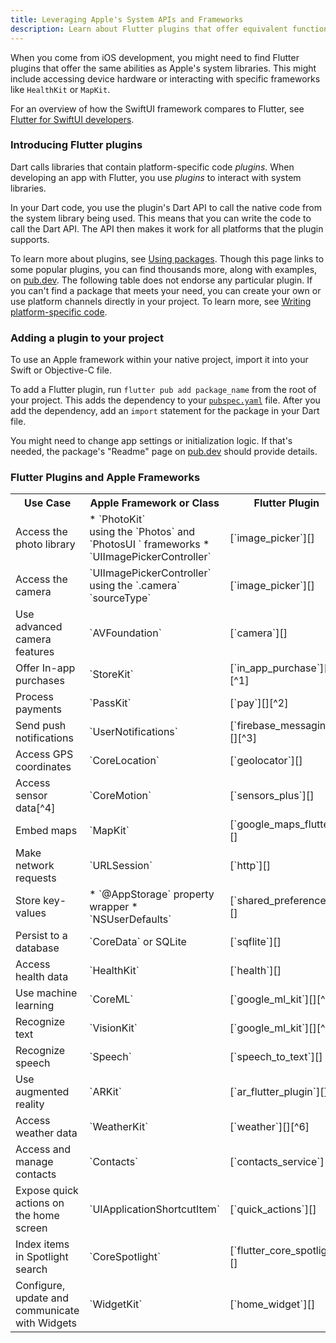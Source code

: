 ```yaml
---
title: Leveraging Apple's System APIs and Frameworks
description: Learn about Flutter plugins that offer equivalent functionalities to Apple's frameworks
---
```


When you come from iOS development, you might need to find
Flutter plugins that offer the same abilities as Apple's system
libraries. This might include accessing device hardware or interacting
with specific frameworks like `HealthKit` or `MapKit`.

For an overview of how the SwiftUI framework compares to Flutter,
see [Flutter for SwiftUI developers][].

### Introducing Flutter plugins
Dart calls libraries that contain platform-specific code _plugins_.
When developing an app with Flutter, you use _plugins_ to interact
with system libraries.

In your Dart code, you use the plugin's Dart API to call the native
code from the system library being used. This means that you can write
the code to call the Dart API. The API then makes it work for all
platforms that the plugin supports.

To learn more about plugins, see [Using packages][].
Though this page links to some popular plugins,
you can find thousands more, along with examples,
on [pub.dev][]. The following table does not endorse any particular plugin.
If you can't find a package that meets your need,
you can create your own or use platform channels directly in your project.
To learn more, see [Writing platform-specific code][].

### Adding a plugin to your project
To use an Apple framework within your native project,
import it into your Swift or Objective-C file.

To add a Flutter plugin, run `flutter pub add package_name`
from the root of your project.
This adds the dependency to your [`pubspec.yaml`][] file.
After you add the dependency, add an `import` statement for the package
in your Dart file.

You might need to change app settings or initialization logic.
If that's needed, the package's "Readme" page on [pub.dev][]
should provide details.

### Flutter Plugins and Apple Frameworks

<table class="table table-striped nowrap">
<tr>
<th markdown="1">
Use Case
</th>
<th markdown="1">
Apple Framework or Class
</th>
<th markdown="1">
Flutter Plugin
</th>
</tr>

<tr>
<td markdown="1">
Access the photo library
</td>
<td markdown="1">
* `PhotoKit`<br>using the `Photos` and `PhotosUI ` frameworks
* `UIImagePickerController`
</td>
<td markdown="1">
[`image_picker`][]
</td>
</tr>

<tr>
<td markdown="1">
Access the camera
</td>
<td markdown="1">
`UIImagePickerController`<br>using the `.camera` `sourceType`
</td>
<td markdown="1">
[`image_picker`][]
</td>
</tr>

<tr>
<td markdown="1">
Use advanced camera features
</td>
<td markdown="1">
`AVFoundation`
</td>
<td markdown="1">
[`camera`][]
</td>
</tr>

<tr>
<td markdown="1">
Offer In-app purchases
</td>
<td markdown="1">
`StoreKit`
</td>
<td markdown="1">
[`in_app_purchase`][][^1]
</td>
</tr>

<tr>
<td markdown="1">
Process payments
</td>
<td markdown="1">
`PassKit`
</td>
<td markdown="1">
[`pay`][][^2]
</td>
</tr>

<tr>
<td markdown="1">
Send push notifications
</td>
<td markdown="1">
`UserNotifications`
</td>
<td markdown="1">
[`firebase_messaging`][][^3]
</td>
</tr>

<tr>
<td markdown="1">
Access GPS coordinates
</td>
<td markdown="1">
`CoreLocation`
</td>
<td markdown="1">
[`geolocator`][]
</td>
</tr>

<tr>
<td markdown="1">
Access sensor data[^4]
</td>
<td markdown="1">
`CoreMotion`
</td>
<td markdown="1">
[`sensors_plus`][]
</td>
</tr>

<tr>
<td markdown="1">
Embed maps
</td>
<td markdown="1">
`MapKit`
</td>
<td markdown="1">
[`google_maps_flutter`][]
</td>
</tr>

<tr>
<td markdown="1">
Make network requests
</td>
<td markdown="1">
`URLSession`
</td>
<td markdown="1">
[`http`][]
</td>
</tr>

<tr>
<td markdown="1">
Store key-values
</td>
<td markdown="1">
* `@AppStorage` property wrapper
* `NSUserDefaults`
</td>
<td markdown="1">
[`shared_preferences`][]
</td>
</tr>

<tr>
<td markdown="1">
Persist to a database
</td>
<td markdown="1">
`CoreData` or SQLite
</td>
<td markdown="1">
[`sqflite`][]
</td>
</tr>

<tr>
<td markdown="1">
Access health data
</td>
<td markdown="1">
`HealthKit`
</td>
<td markdown="1">
[`health`][]
</td>
</tr>

<tr>
<td markdown="1">
Use machine learning
</td>
<td markdown="1">
`CoreML`
</td>
<td markdown="1">
[`google_ml_kit`][][^5]
</td>
</tr>

<tr>
<td markdown="1">
Recognize text
</td>
<td markdown="1">
`VisionKit`
</td>
<td markdown="1">
[`google_ml_kit`][][^5]
</td>
</tr>

<tr>
<td markdown="1">
Recognize speech
</td>
<td markdown="1">
`Speech`
</td>
<td markdown="1">
[`speech_to_text`][]
</td>
</tr>

<tr>
<td markdown="1">
Use augmented reality
</td>
<td markdown="1">
`ARKit`
</td>
<td markdown="1">
[`ar_flutter_plugin`][]
</td>
</tr>

<tr>
<td markdown="1">
Access weather data
</td>
<td markdown="1">
`WeatherKit`
</td>
<td markdown="1">
[`weather`][][^6]
</td>
</tr>

<tr>
<td markdown="1">
Access and manage contacts
</td>
<td markdown="1">
`Contacts`
</td>
<td markdown="1">
[`contacts_service`][]
</td>
</tr>

<tr>
<td markdown="1">
Expose quick actions on the home screen
</td>
<td markdown="1">
`UIApplicationShortcutItem`
</td>
<td markdown="1">
[`quick_actions`][]
</td>
</tr>

<tr>
<td markdown="1">
Index items in Spotlight search
</td>
<td markdown="1">
`CoreSpotlight`
</td>
<td markdown="1">
[`flutter_core_spotlight`][]
</td>
</tr>

<tr>
<td markdown="1">
Configure, update and communicate with Widgets
</td>
<td markdown="1">
`WidgetKit`
</td>
<td markdown="1">
[`home_widget`][]
</td>
</tr>

</table>

[^1]: Supports both Google Play Store on Android and Apple App Store on iOS.
[^2]: Adds Google Pay payments on Android and Apple Pay payments on iOS.
[^3]: Uses Firebase Cloud Messaging and integrates with APNs.
[^4]: Includes sensors like accelerometer, gyroscope, etc.
[^5]: Uses Google's ML Kit and supports various features like text recognition, face detection, image labeling, landmark recognition, and barcode scanning. You can also create a custom model with Firebase. To learn more, see [Use a custom TensorFlow Lite model with Flutter][].
[^6]: Uses the [OpenWeatherMap API][]. Other packages exist that can pull from different weather APIs.

[Flutter for SwiftUI developers]: {{site.url}}/get-started/flutter-for/swiftui-devs
[Using packages]: {{site.url}}/packages-and-plugins/using-packages
[pub.dev]: {{site.pub-pkg}}
[`shared_preferences`]: {{site.pub-pkg}}/shared_preferences
[`http`]: {{site.pub-pkg}}/http
[`sensors_plus`]: {{site.pub-pkg}}/sensors_plus
[`geolocator`]: {{site.pub-pkg}}/geolocator
[`image_picker`]: {{site.pub-pkg}}/image_picker
[`pubspec.yaml`]: {{site.url}}/tools/pubspec
[`quick_actions`]: {{site.pub-pkg}}/quick_actions
[`in_app_purchase`]: {{site.pub-pkg}}/in_app_purchase
[`pay`]: {{site.pub-pkg}}/pay
[`firebase_messaging`]: {{site.pub-pkg}}/firebase_messaging
[`google_maps_flutter`]: {{site.pub-pkg}}/google_maps_flutter
[`google_ml_kit`]: {{site.pub-pkg}}/google_ml_kit
[Use a custom TensorFlow Lite model with Flutter]: https://firebase.google.com/docs/ml/flutter/use-custom-models
[`speech_to_text`]: {{site.pub-pkg}}/speech_to_text
[`ar_flutter_plugin`]: {{site.pub-pkg}}/ar_flutter_plugin
[`weather`]: {{site.pub-pkg}}/weather
[`contacts_service`]: {{site.pub-pkg}}/contacts_service
[`health`]: {{site.pub-pkg}}/health
[OpenWeatherMap API]: https://openweathermap.org/api
[`sqflite`]: {{site.pub-pkg}}/sqflite
[Writing platform-specific code]: {{site.url}}/platform-integration/platform-channels
[`camera`]: {{site.pub-pkg}}/camera
[`flutter_core_spotlight`]: {{site.pub-pkg}}/flutter_core_spotlight
[`home_widget`]: {{site.pub-pkg}}/home_widget